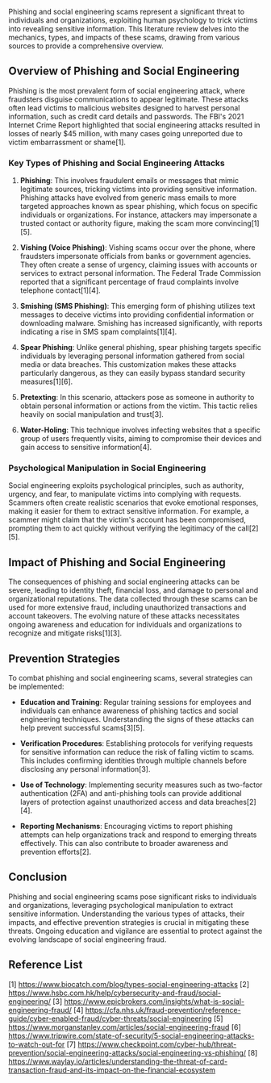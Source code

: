 Phishing and social engineering scams represent a significant threat to individuals and organizations, exploiting human psychology to trick victims into revealing sensitive information. This literature review delves into the mechanics, types, and impacts of these scams, drawing from various sources to provide a comprehensive overview.

## Overview of Phishing and Social Engineering

Phishing is the most prevalent form of social engineering attack, where fraudsters disguise communications to appear legitimate. These attacks often lead victims to malicious websites designed to harvest personal information, such as credit card details and passwords. The FBI's 2021 Internet Crime Report highlighted that social engineering attacks resulted in losses of nearly $45 million, with many cases going unreported due to victim embarrassment or shame[1].

### Key Types of Phishing and Social Engineering Attacks

1. **Phishing**: This involves fraudulent emails or messages that mimic legitimate sources, tricking victims into providing sensitive information. Phishing attacks have evolved from generic mass emails to more targeted approaches known as spear phishing, which focus on specific individuals or organizations. For instance, attackers may impersonate a trusted contact or authority figure, making the scam more convincing[1][5].

2. **Vishing (Voice Phishing)**: Vishing scams occur over the phone, where fraudsters impersonate officials from banks or government agencies. They often create a sense of urgency, claiming issues with accounts or services to extract personal information. The Federal Trade Commission reported that a significant percentage of fraud complaints involve telephone contact[1][4].

3. **Smishing (SMS Phishing)**: This emerging form of phishing utilizes text messages to deceive victims into providing confidential information or downloading malware. Smishing has increased significantly, with reports indicating a rise in SMS spam complaints[1][4].

4. **Spear Phishing**: Unlike general phishing, spear phishing targets specific individuals by leveraging personal information gathered from social media or data breaches. This customization makes these attacks particularly dangerous, as they can easily bypass standard security measures[1][6].

5. **Pretexting**: In this scenario, attackers pose as someone in authority to obtain personal information or actions from the victim. This tactic relies heavily on social manipulation and trust[3].

6. **Water-Holing**: This technique involves infecting websites that a specific group of users frequently visits, aiming to compromise their devices and gain access to sensitive information[4].

### Psychological Manipulation in Social Engineering

Social engineering exploits psychological principles, such as authority, urgency, and fear, to manipulate victims into complying with requests. Scammers often create realistic scenarios that evoke emotional responses, making it easier for them to extract sensitive information. For example, a scammer might claim that the victim's account has been compromised, prompting them to act quickly without verifying the legitimacy of the call[2][5].

## Impact of Phishing and Social Engineering

The consequences of phishing and social engineering attacks can be severe, leading to identity theft, financial loss, and damage to personal and organizational reputations. The data collected through these scams can be used for more extensive fraud, including unauthorized transactions and account takeovers. The evolving nature of these attacks necessitates ongoing awareness and education for individuals and organizations to recognize and mitigate risks[1][3].

## Prevention Strategies

To combat phishing and social engineering scams, several strategies can be implemented:

- **Education and Training**: Regular training sessions for employees and individuals can enhance awareness of phishing tactics and social engineering techniques. Understanding the signs of these attacks can help prevent successful scams[3][5].

- **Verification Procedures**: Establishing protocols for verifying requests for sensitive information can reduce the risk of falling victim to scams. This includes confirming identities through multiple channels before disclosing any personal information[3].

- **Use of Technology**: Implementing security measures such as two-factor authentication (2FA) and anti-phishing tools can provide additional layers of protection against unauthorized access and data breaches[2][4].

- **Reporting Mechanisms**: Encouraging victims to report phishing attempts can help organizations track and respond to emerging threats effectively. This can also contribute to broader awareness and prevention efforts[2].

## Conclusion

Phishing and social engineering scams pose significant risks to individuals and organizations, leveraging psychological manipulation to extract sensitive information. Understanding the various types of attacks, their impacts, and effective prevention strategies is crucial in mitigating these threats. Ongoing education and vigilance are essential to protect against the evolving landscape of social engineering fraud.

## Reference List
[1] https://www.biocatch.com/blog/types-social-engineering-attacks
[2] https://www.hsbc.com.hk/help/cybersecurity-and-fraud/social-engineering/
[3] https://www.epicbrokers.com/insights/what-is-social-engineering-fraud/
[4] https://cfa.nhs.uk/fraud-prevention/reference-guide/cyber-enabled-fraud/cyber-threats/social-engineering
[5] https://www.morganstanley.com/articles/social-engineering-fraud
[6] https://www.tripwire.com/state-of-security/5-social-engineering-attacks-to-watch-out-for
[7] https://www.checkpoint.com/cyber-hub/threat-prevention/social-engineering-attacks/social-engineering-vs-phishing/
[8] https://www.waylay.io/articles/understanding-the-threat-of-card-transaction-fraud-and-its-impact-on-the-financial-ecosystem
